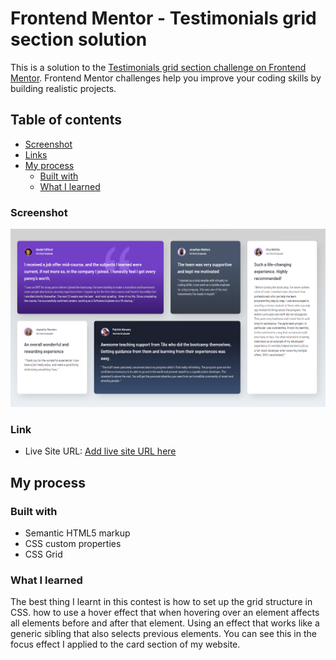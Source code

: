 # Frontend Mentor - Testimonials grid section solution

This is a solution to the [Testimonials grid section challenge on Frontend Mentor](https://www.frontendmentor.io/challenges/testimonials-grid-section-Nnw6J7Un7). Frontend Mentor challenges help you improve your coding skills by building realistic projects. 

## Table of contents


- [Screenshot](#screenshot)
- [Links](#links)
- [My process](#my-process)
  - [Built with](#built-with)
  - [What I learned](#what-i-learned)


### Screenshot

![](images/Screenshot.png)



### Link

- Live Site URL: [Add live site URL here](https://your-live-site-url.com)

## My process

### Built with

- Semantic HTML5 markup
- CSS custom properties
- CSS Grid


### What I learned

The best thing I learnt in this contest is how to set up the grid structure in CSS. how to use a hover effect that when hovering over an element affects all elements before and after that element. Using an effect that works like a generic sibling that also selects previous elements. You can see this in the focus effect I applied to the card section of my website.


